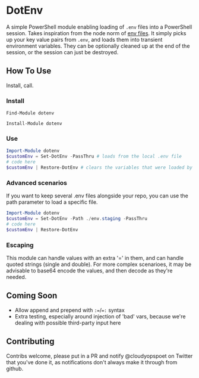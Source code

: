 # DotEnv

A simple PowerShell module enabling loading of `.env` files into a PowerShell session. Takes inspiration from the node norm of [env files](https://www.freecodecamp.org/news/nodejs-custom-env-files-in-your-apps-fa7b3e67abe1/). It simply picks up your key value pairs from `.env`, and loads them into transient environment variables. They can be optionally cleaned up at the end of the session, or the session can just be destroyed.

## How To Use

Install, call.

### Install

`Find-Module dotenv`

`Install-Module dotenv`

### Use

```powershell
Import-Module dotenv
$customEnv = Set-DotEnv -PassThru # loads from the local .env file
# code here
$customEnv | Restore-DotEnv # clears the variables that were loaded by set-dotenv
```

### Advanced scenarios

If you want to keep several .env files alongside your repo, you can use the path parameter to load a specific file.

```powershell
Import-Module dotenv
$customEnv = Set-DotEnv -Path ./env.staging -PassThru
# code here
$customEnv | Restore-DotEnv
```

### Escaping

This module can handle values with an extra '=' in them, and can handle quoted strings (single and double). For more complex scenarioes, it may be advisable to base64 encode the values, and then decode as they're needed.

## Coming Soon

- Allow append and prepend with `:=`/`=:` syntax
- Extra testing, especially around injection of 'bad' vars, because we're dealing with possible third-party input here

## Contributing

Contribs welcome, please put in a PR and notify @cloudyopspoet on Twitter that you've done it, as notifications don't always make it through from github.
